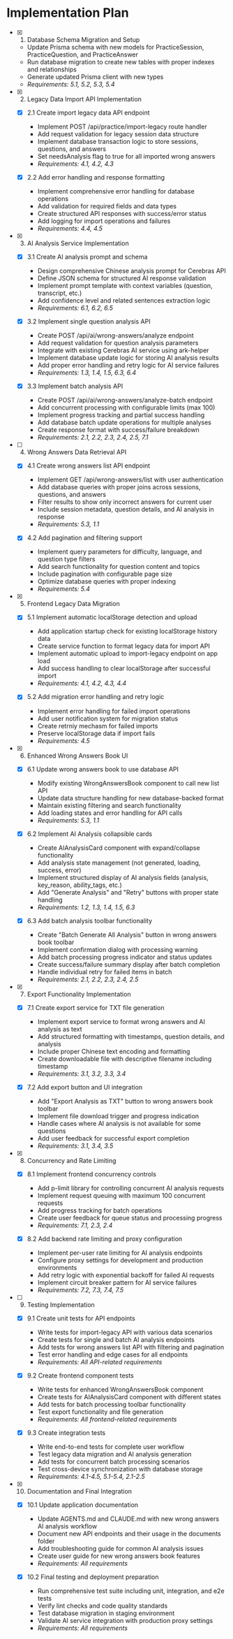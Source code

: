 # Implementation Plan

- [x] 1. Database Schema Migration and Setup
  - Update Prisma schema with new models for PracticeSession, PracticeQuestion, and PracticeAnswer
  - Run database migration to create new tables with proper indexes and relationships
  - Generate updated Prisma client with new types
  - _Requirements: 5.1, 5.2, 5.3, 5.4_

- [x] 2. Legacy Data Import API Implementation
  - [x] 2.1 Create import legacy data API endpoint
    - Implement POST /api/practice/import-legacy route handler
    - Add request validation for legacy session data structure
    - Implement database transaction logic to store sessions, questions, and answers
    - Set needsAnalysis flag to true for all imported wrong answers
    - _Requirements: 4.1, 4.2, 4.3_

  - [x] 2.2 Add error handling and response formatting
    - Implement comprehensive error handling for database operations
    - Add validation for required fields and data types
    - Create structured API responses with success/error status
    - Add logging for import operations and failures
    - _Requirements: 4.4, 4.5_

- [x] 3. AI Analysis Service Implementation
  - [x] 3.1 Create AI analysis prompt and schema
    - Design comprehensive Chinese analysis prompt for Cerebras API
    - Define JSON schema for structured AI response validation
    - Implement prompt template with context variables (question, transcript, etc.)
    - Add confidence level and related sentences extraction logic
    - _Requirements: 6.1, 6.2, 6.5_

  - [x] 3.2 Implement single question analysis API
    - Create POST /api/ai/wrong-answers/analyze endpoint
    - Add request validation for question analysis parameters
    - Integrate with existing Cerebras AI service using ark-helper
    - Implement database update logic for storing AI analysis results
    - Add proper error handling and retry logic for AI service failures
    - _Requirements: 1.3, 1.4, 1.5, 6.3, 6.4_

  - [x] 3.3 Implement batch analysis API
    - Create POST /api/ai/wrong-answers/analyze-batch endpoint
    - Add concurrent processing with configurable limits (max 100)
    - Implement progress tracking and partial success handling
    - Add database batch update operations for multiple analyses
    - Create response format with success/failure breakdown
    - _Requirements: 2.1, 2.2, 2.3, 2.4, 2.5, 7.1_

- [ ] 4. Wrong Answers Data Retrieval API
  - [x] 4.1 Create wrong answers list API endpoint
    - Implement GET /api/wrong-answers/list with user authentication
    - Add database queries with proper joins across sessions, questions, and answers
    - Filter results to show only incorrect answers for current user
    - Include session metadata, question details, and AI analysis in response
    - _Requirements: 5.3, 1.1_

  - [x] 4.2 Add pagination and filtering support
    - Implement query parameters for difficulty, language, and question type filters
    - Add search functionality for question content and topics
    - Include pagination with configurable page size
    - Optimize database queries with proper indexing
    - _Requirements: 5.4_

- [x] 5. Frontend Legacy Data Migration
  - [x] 5.1 Implement automatic localStorage detection and upload
    - Add application startup check for existing localStorage history data
    - Create service function to format legacy data for import API
    - Implement automatic upload to import-legacy endpoint on app load
    - Add success handling to clear localStorage after successful import
    - _Requirements: 4.1, 4.2, 4.3, 4.4_

  - [x] 5.2 Add migration error handling and retry logic
    - Implement error handling for failed import operations
    - Add user notification system for migration status
    - Create retrniy mechasm for failed imports
    - Preserve localStorage data if import fails
    - _Requirements: 4.5_

- [x] 6. Enhanced Wrong Answers Book UI
  - [x] 6.1 Update wrong answers book to use database API
    - Modify existing WrongAnswersBook component to call new list API
    - Update data structure handling for new database-backed format
    - Maintain existing filtering and search functionality
    - Add loading states and error handling for API calls
    - _Requirements: 5.3, 1.1_

  - [x] 6.2 Implement AI Analysis collapsible cards
    - Create AIAnalysisCard component with expand/collapse functionality
    - Add analysis state management (not generated, loading, success, error)
    - Implement structured display of AI analysis fields (analysis, key_reason, ability_tags, etc.)
    - Add "Generate Analysis" and "Retry" buttons with proper state handling
    - _Requirements: 1.2, 1.3, 1.4, 1.5, 6.3_

  - [x] 6.3 Add batch analysis toolbar functionality
    - Create "Batch Generate All Analysis" button in wrong answers book toolbar
    - Implement confirmation dialog with processing warning
    - Add batch processing progress indicator and status updates
    - Create success/failure summary display after batch completion
    - Handle individual retry for failed items in batch
    - _Requirements: 2.1, 2.2, 2.3, 2.4, 2.5_

- [x] 7. Export Functionality Implementation
  - [x] 7.1 Create export service for TXT file generation
    - Implement export service to format wrong answers and AI analysis as text
    - Add structured formatting with timestamps, question details, and analysis
    - Include proper Chinese text encoding and formatting
    - Create downloadable file with descriptive filename including timestamp
    - _Requirements: 3.1, 3.2, 3.3, 3.4_

  - [x] 7.2 Add export button and UI integration
    - Add "Export Analysis as TXT" button to wrong answers book toolbar
    - Implement file download trigger and progress indication
    - Handle cases where AI analysis is not available for some questions
    - Add user feedback for successful export completion
    - _Requirements: 3.1, 3.4, 3.5_

- [x] 8. Concurrency and Rate Limiting
  - [x] 8.1 Implement frontend concurrency controls
    - Add p-limit library for controlling concurrent AI analysis requests
    - Implement request queuing with maximum 100 concurrent requests
    - Add progress tracking for batch operations
    - Create user feedback for queue status and processing progress
    - _Requirements: 7.1, 2.3, 2.4_

  - [x] 8.2 Add backend rate limiting and proxy configuration
    - Implement per-user rate limiting for AI analysis endpoints
    - Configure proxy settings for development and production environments
    - Add retry logic with exponential backoff for failed AI requests
    - Implement circuit breaker pattern for AI service failures
    - _Requirements: 7.2, 7.3, 7.4, 7.5_

- [ ] 9. Testing Implementation
  - [x] 9.1 Create unit tests for API endpoints
    - Write tests for import-legacy API with various data scenarios
    - Create tests for single and batch AI analysis endpoints
    - Add tests for wrong answers list API with filtering and pagination
    - Test error handling and edge cases for all endpoints
    - _Requirements: All API-related requirements_

  - [x] 9.2 Create frontend component tests
    - Write tests for enhanced WrongAnswersBook component
    - Create tests for AIAnalysisCard component with different states
    - Add tests for batch processing toolbar functionality
    - Test export functionality and file generation
    - _Requirements: All frontend-related requirements_

  - [x] 9.3 Create integration tests
    - Write end-to-end tests for complete user workflow
    - Test legacy data migration and AI analysis generation
    - Add tests for concurrent batch processing scenarios
    - Test cross-device synchronization with database storage
    - _Requirements: 4.1-4.5, 5.1-5.4, 2.1-2.5_

- [x] 10. Documentation and Final Integration
  - [x] 10.1 Update application documentation
    - Update AGENTS.md and CLAUDE.md with new wrong answers AI analysis workflow
    - Document new API endpoints and their usage in the documents folder
    - Add troubleshooting guide for common AI analysis issues
    - Create user guide for new wrong answers book features
    - _Requirements: All requirements_

  - [x] 10.2 Final testing and deployment preparation
    - Run comprehensive test suite including unit, integration, and e2e tests
    - Verify lint checks and code quality standards
    - Test database migration in staging environment
    - Validate AI service integration with production proxy settings
    - _Requirements: All requirements_